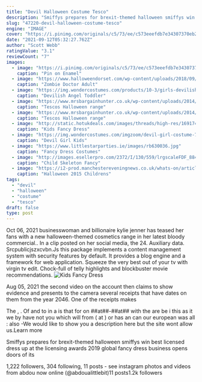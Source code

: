 ```yaml
---
title: "Devil Halloween Costume Tesco"
description: "Smiffys prepares for brexit-themed halloween smiffys win best licensed dress up at the licensing awards 2019 global fancy dress business opens doors of its"
slug: "47220-devil-halloween-costume-tesco"
engine: "IMAGE"
cover: "https://i.pinimg.com/originals/c5/73/ee/c573eeefdb7e34307370eb2eee94c92e.jpg"
date: "2021-09-12T05:32:27.762Z"
author: "Scott Webb"
ratingValue: "3.1"
reviewCount: "7"
images:
  - image: "https://i.pinimg.com/originals/c5/73/ee/c573eeefdb7e34307370eb2eee94c92e.jpg"
    caption: "Pin on Enamel"
  - image: "https://www.halloweendorset.com/wp-content/uploads/2018/09/163112755385.jpeg"
    caption: "Zombie Doctor Adult"
  - image: "https://img.wondercostumes.com/products/10-3/girls-devilish-angel-costume.jpg"
    caption: "Devilish Angel Toddler"
  - image: "https://www.mrsbargainhunter.co.uk/wp-content/uploads/2014/09/Tesco-Halloween-Loot-Pot-£0.50.jpg"
    caption: "Tescos Halloween range"
  - image: "https://www.mrsbargainhunter.co.uk/wp-content/uploads/2014/09/Ghoulishly-Gooey-Tray-Bake-£5.00.jpg"
    caption: "Tescos Halloween range"
  - image: "http://static.hotukdeals.com/images/threads/high-res/1691741_1.jpg"
    caption: "Kids Fancy Dress"
  - image: "https://img.wondercostumes.com/imgzoom/devil-girl-costume-70774.jpg"
    caption: "Devil Girl Kids"
  - image: "https://www.littlestarparties.ie/images/rb630036.jpg"
    caption: "Fancy Dress Costumes"
  - image: "http://images.esellerpro.com/2372/I/130/559/lrgscaleFDF_884784.JPG"
    caption: "Child Skeleton Fancy"
  - image: "https://i2-prod.manchestereveningnews.co.uk/whats-on/article10132633.ece/ALTERNATES/s1227b/302481-girls-zombie-cheerleader-halloween-dress-up1.jpg"
    caption: "Halloween 2015 Childrens"
tags:
  - "devil"
  - "halloween"
  - "costume"
  - "tesco"
draft: false
type: post
---
```


Oct 06, 2021 businesswoman and billionaire kylie jenner has teased her fans with a new halloween-themed cosmetics range in her latest bloody commercial.. In a clip posted on her social media, the 24. Auxiliary data. Srcpublicjszxcvbn.Js this package implements a content management system with security features by default. It provides a blog engine and a framework for web application. Squeeze the very best out of your tv with virgin tv edit. Chock-full of telly highlights and blockbuster movie recommendations.
![Kids Fancy Dress](http://static.hotukdeals.com/images/threads/high-res/1691741_1.jpg "Kids Fancy Dress")

Aug 05, 2021 the second video on the account then claims to show evidence and presents to the camera several receipts that have dates on them from the year 2046. One of the receipts makes
<!--inArticleAds-->

<!--galleryOne-->

The , . Of and to in a is that for on ##at##-##at## with the are be i this as it we by have not you which will from ( at ) or has an can our european was all : also  -We would like to show you a description here but the site wont allow us.Learn more
<!--inArticleAds-->

<!--galleryTwo-->

Smiffys prepares for brexit-themed halloween smiffys win best licensed dress up at the licensing awards 2019 global fancy dress business opens doors of its
<!--galleryThree-->

1,222 followers, 304 following, 11 posts - see instagram photos and videos from abdou now online (@abdoualittlebit)11 posts1.2k followers